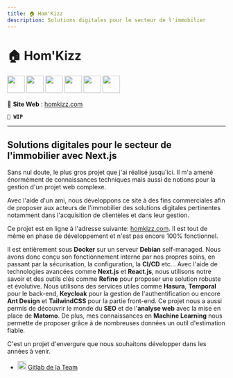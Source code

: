 ```yaml
---
title: 🏠 Hom'Kizz
description: Solutions digitales pour le secteur de l'immobilier
---
```


# 🏠 Hom'Kizz

<img src="https://cdn.jsdelivr.net/gh/devicons/devicon/icons/docker/docker-original.svg" width="40" />
<img src="https://cdn.jsdelivr.net/gh/devicons/devicon/icons/nodejs/nodejs-original.svg" width="40" />
<img src="https://cdn.jsdelivr.net/gh/devicons/devicon/icons/nextjs/nextjs-original.svg" width="40" />
<img src="https://cdn.jsdelivr.net/gh/devicons/devicon/icons/react/react-original.svg" width="40" />
<img src="https://cdn.jsdelivr.net/gh/devicons/devicon/icons/tailwindcss/tailwindcss-original.svg" width="40" />
<img src="https://cdn.jsdelivr.net/gh/devicons/devicon/icons/antdesign/antdesign-original.svg" width="40" />

🔗 **Site Web** : [homkizz.com](https://homkizz.com/fr-FR)

**`🚧 WIP`**

---

## Solutions digitales pour le secteur de l'immobilier avec Next.js

Sans nul doute, le plus gros projet que j'ai réalisé jusqu'ici.
Il m'a amené énormément de connaissances techniques mais aussi de notions pour la gestion d'un projet web complexe.

Avec l'aide d'un ami, nous développons ce site à des fins commerciales afin de proposer aux acteurs de l'immobilier des solutions digitales pertinentes notamment dans l'acquisition de clientèles et dans leur gestion.

Ce projet est en ligne à l'adresse suivante: [homkizz.com](https://homkizz.com/fr-FR). Il est tout de même en phase de développement et n'est pas encore 100% fonctionnel.

Il est entièrement sous **Docker** sur un serveur **Debian** self-managed.
Nous avons donc conçu son fonctionnement interne par nos propres soins, en passant par la sécurisation, la configuration, la **CI/CD** etc... Avec l'aide de technologies avancées comme **Next.js** et **React.js**, nous utilisons notre savoir et des outils clés comme **Refine** pour proposer une solution robuste et évolutive. Nous utilisons des services utiles comme **Hasura**, **Temporal** pour le back-end, **Keycloak** pour la gestion de l'authentification ou encore **Ant Design** et **TailwindCSS** pour la partie front-end. Ce projet nous a aussi permis de découvrir le monde du **SEO** et de l'**analyse web** avec la mise en place de **Matomo**. De plus, mes connaissances en **Machine Learning** nous permette de proposer grâce à de nombreuses données un outil d'estimation fiable.

C'est un projet d'envergure que nous souhaitons développer dans les années à venir.

-   <img src="https://cdn.jsdelivr.net/gh/devicons/devicon/icons/gitlab/gitlab-original.svg" width="20" /> [Gitlab de la Team](https://gitlab.com/homkizz-team)
